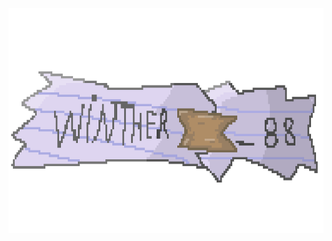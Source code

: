 <a href="[meu canal](https://www.youtube.com/channel/UCOrFx4K4bHJQbPMcEHhqcaw)" target="_blank" rel="noreferrer"> <img src="https://github.com/Winther88/Winther88/blob/main/github%20readme%20banner.png" alt="Winther" width="640" height="360"/> </a> </p>

